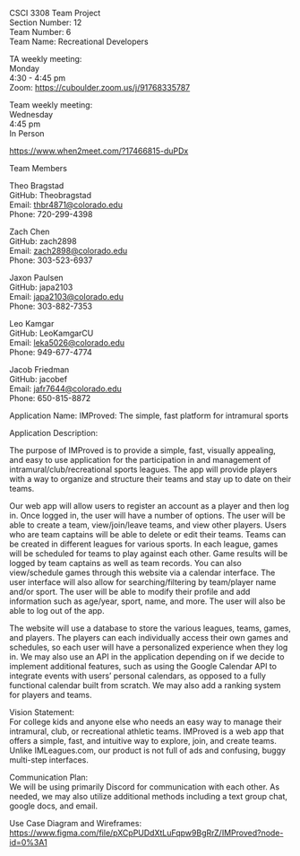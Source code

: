 CSCI 3308 Team Project  
Section Number: 12  
Team Number: 6  
Team Name: Recreational Developers  

TA weekly meeting:  
Monday  
4:30 - 4:45 pm   
Zoom:  https://cuboulder.zoom.us/j/91768335787  

Team weekly meeting:  
Wednesday  
4:45 pm  
In Person  
  
https://www.when2meet.com/?17466815-duPDx  

Team Members  

Theo Bragstad  
GitHub: Theobragstad   
Email: thbr4871@colorado.edu  
Phone: 720-299-4398  

Zach Chen  
GitHub: zach2898  
Email: zach2898@colorado.edu  
Phone: 303-523-6937  

Jaxon Paulsen  
GitHub: japa2103  
Email: japa2103@colorado.edu  
Phone: 303-882-7353  

Leo Kamgar  
GitHub: LeoKamgarCU  
Email: leka5026@colorado.edu  
Phone: 949-677-4774

Jacob Friedman  
GitHub: jacobef  
Email: jafr7644@colorado.edu  
Phone: 650-815-8872  


Application Name: IMProved: The simple, fast platform for intramural sports  

Application Description:   

The purpose of IMProved is to provide a simple, fast, visually appealing, and easy to use application for the participation in and management of intramural/club/recreational sports leagues. The app will provide players with a way to organize and structure their teams and stay up to date on their teams.   

Our web app will allow users to register an account as a player and then log in. Once logged in, the user will have a number of options. The user will be able to create a team, view/join/leave teams, and view other players. Users who are team captains will be able to delete or edit their teams. Teams can be created in different leagues for various sports. In each league, games will be scheduled for teams to play against each other. Game results will be logged by team captains as well as team records. You can also view/schedule games through this website via a calendar interface. The user interface will also allow for searching/filtering by team/player name and/or sport. The user will be able to modify their profile and add information such as age/year, sport, name, and more. The user will also be able to log out of the app.  

The website will use a database to store the various leagues, teams, games, and players. The players can each individually access their own games and schedules, so each user will have a personalized experience when they log in. We may also use an API in the application depending on if we decide to  implement additional features, such as using the Google Calendar API to integrate events with users’ personal calendars, as opposed to a fully functional calendar built from scratch. We may also add a ranking system for players and teams.  

Vision Statement:   
For college kids and anyone else who needs an easy way to manage their intramural, club, or recreational athletic teams. IMProved is a web app that offers a simple, fast, and intuitive way to explore, join, and create teams. Unlike IMLeagues.com, our product is not full of ads and confusing, buggy multi-step interfaces.   

Communication Plan:  
We will be using primarily Discord for communication with each other. As needed, we may also utilize additional methods including a text group chat, google docs, and email.  


Use Case Diagram and Wireframes:  
https://www.figma.com/file/pXCpPUDdXtLuFqpw9BgRrZ/IMProved?node-id=0%3A1